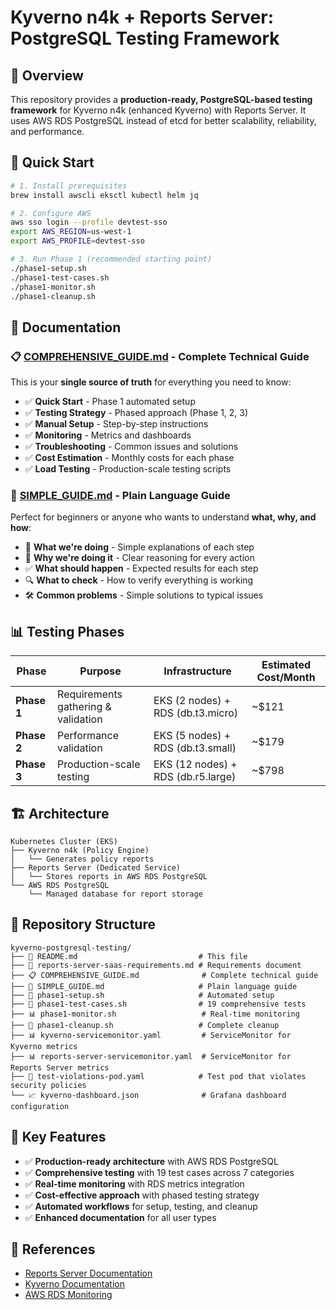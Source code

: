 # Kyverno n4k + Reports Server: PostgreSQL Testing Framework

## 🎯 Overview

This repository provides a **production-ready, PostgreSQL-based testing framework** for Kyverno n4k (enhanced Kyverno) with Reports Server. It uses AWS RDS PostgreSQL instead of etcd for better scalability, reliability, and performance.

## 🚀 Quick Start

```bash
# 1. Install prerequisites
brew install awscli eksctl kubectl helm jq

# 2. Configure AWS
aws sso login --profile devtest-sso
export AWS_REGION=us-west-1
export AWS_PROFILE=devtest-sso

# 3. Run Phase 1 (recommended starting point)
./phase1-setup.sh
./phase1-test-cases.sh
./phase1-monitor.sh
./phase1-cleanup.sh
```

## 📖 Documentation

### **📋 [COMPREHENSIVE_GUIDE.md](COMPREHENSIVE_GUIDE.md)** - **Complete Technical Guide**

This is your **single source of truth** for everything you need to know:
- ✅ **Quick Start** - Phase 1 automated setup
- ✅ **Testing Strategy** - Phased approach (Phase 1, 2, 3)
- ✅ **Manual Setup** - Step-by-step instructions
- ✅ **Monitoring** - Metrics and dashboards
- ✅ **Troubleshooting** - Common issues and solutions
- ✅ **Cost Estimation** - Monthly costs for each phase
- ✅ **Load Testing** - Production-scale testing scripts

### **📖 [SIMPLE_GUIDE.md](SIMPLE_GUIDE.md)** - **Plain Language Guide**

Perfect for beginners or anyone who wants to understand **what, why, and how**:
- 🎯 **What we're doing** - Simple explanations of each step
- 🤔 **Why we're doing it** - Clear reasoning for every action
- ✅ **What should happen** - Expected results for each step
- 🔍 **What to check** - How to verify everything is working
- 🛠️ **Common problems** - Simple solutions to typical issues

## 📊 Testing Phases

| Phase | Purpose | Infrastructure | Estimated Cost/Month |
|-------|---------|----------------|---------------------|
| **Phase 1** | Requirements gathering & validation | EKS (2 nodes) + RDS (db.t3.micro) | ~$121 |
| **Phase 2** | Performance validation | EKS (5 nodes) + RDS (db.t3.small) | ~$179 |
| **Phase 3** | Production-scale testing | EKS (12 nodes) + RDS (db.r5.large) | ~$798 |

## 🏗️ Architecture

```
Kubernetes Cluster (EKS)
├── Kyverno n4k (Policy Engine)
│   └── Generates policy reports
├── Reports Server (Dedicated Service)
│   └── Stores reports in AWS RDS PostgreSQL
└── AWS RDS PostgreSQL
    └── Managed database for report storage
```

## 📁 Repository Structure

```
kyverno-postgresql-testing/
├── 📖 README.md                           # This file
├── 📖 reports-server-saas-requirements.md # Requirements document
├── 📋 COMPREHENSIVE_GUIDE.md              # Complete technical guide
├── 📖 SIMPLE_GUIDE.md                     # Plain language guide
├── 🚀 phase1-setup.sh                     # Automated setup
├── 🧪 phase1-test-cases.sh                # 19 comprehensive tests
├── 📊 phase1-monitor.sh                   # Real-time monitoring
├── 🧹 phase1-cleanup.sh                   # Complete cleanup
├── 📊 kyverno-servicemonitor.yaml         # ServiceMonitor for Kyverno metrics
├── 📊 reports-server-servicemonitor.yaml  # ServiceMonitor for Reports Server metrics
├── 🧪 test-violations-pod.yaml            # Test pod that violates security policies
└── 📈 kyverno-dashboard.json              # Grafana dashboard configuration
```

## 🎯 Key Features

- ✅ **Production-ready architecture** with AWS RDS PostgreSQL
- ✅ **Comprehensive testing** with 19 test cases across 7 categories
- ✅ **Real-time monitoring** with RDS metrics integration
- ✅ **Cost-effective approach** with phased testing strategy
- ✅ **Automated workflows** for setup, testing, and cleanup
- ✅ **Enhanced documentation** for all user types

## 🔗 References

- [Reports Server Documentation](https://kyverno.github.io/reports-server/)
- [Kyverno Documentation](https://kyverno.io/docs/)
- [AWS RDS Monitoring](https://docs.aws.amazon.com/AmazonRDS/latest/UserGuide/CHAP_Monitoring.html)

